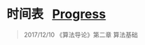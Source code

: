 # 时间表   [Progress](https://github.com/WindRunnerCackerChen/Coding-Game-Story  "进度")
>2017/12/10 《算法导论》第二章 算法基础
